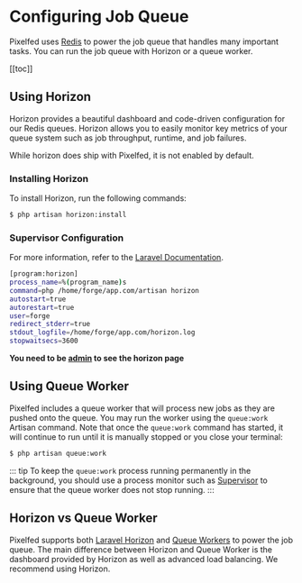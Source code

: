 # Configuring Job Queue

Pixelfed uses [Redis](https://redis.io) to power the job queue that handles many important tasks. You can run the job queue with Horizon or a queue worker.

[[toc]]

## Using Horizon
Horizon provides a beautiful dashboard and code-driven configuration for our Redis queues. Horizon allows you to easily monitor key metrics of your queue system such as job throughput, runtime, and job failures.

While horizon does ship with Pixelfed, it is not enabled by default.

### Installing Horizon
To install Horizon, run the following commands:
```bash
$ php artisan horizon:install
```

### Supervisor Configuration
For more information, refer to the [Laravel Documentation](https://laravel.com/docs/6.x/horizon#deploying-horizon).
```bash
[program:horizon]
process_name=%(program_name)s
command=php /home/forge/app.com/artisan horizon
autostart=true
autorestart=true
user=forge
redirect_stderr=true
stdout_logfile=/home/forge/app.com/horizon.log
stopwaitsecs=3600
```

__You need to be [admin](https://docs.pixelfed.org/running-pixelfed/administration.html#admin-user) to see the horizon page__

## Using Queue Worker
Pixelfed includes a queue worker that will process new jobs as they are pushed onto the queue. You may run the worker using the ```queue:work``` Artisan command. Note that once the ```queue:work``` command has started, it will continue to run until it is manually stopped or you close your terminal:

```bash
$ php artisan queue:work
```

::: tip
To keep the ```queue:work``` process running permanently in the background, you should use a process monitor such as [Supervisor](https://laravel.com/docs/6.x/queues#supervisor-configuration) to ensure that the queue worker does not stop running.
:::

## Horizon vs Queue Worker
Pixelfed supports both [Laravel Horizon](https://laravel.com/docs/6.x/horizon) and [Queue Workers](https://laravel.com/docs/6.x/queues) to power the job queue. The main difference between Horizon and Queue Worker is the dashboard provided by Horizon as well as advanced load balancing. We recommend using Horizon.
